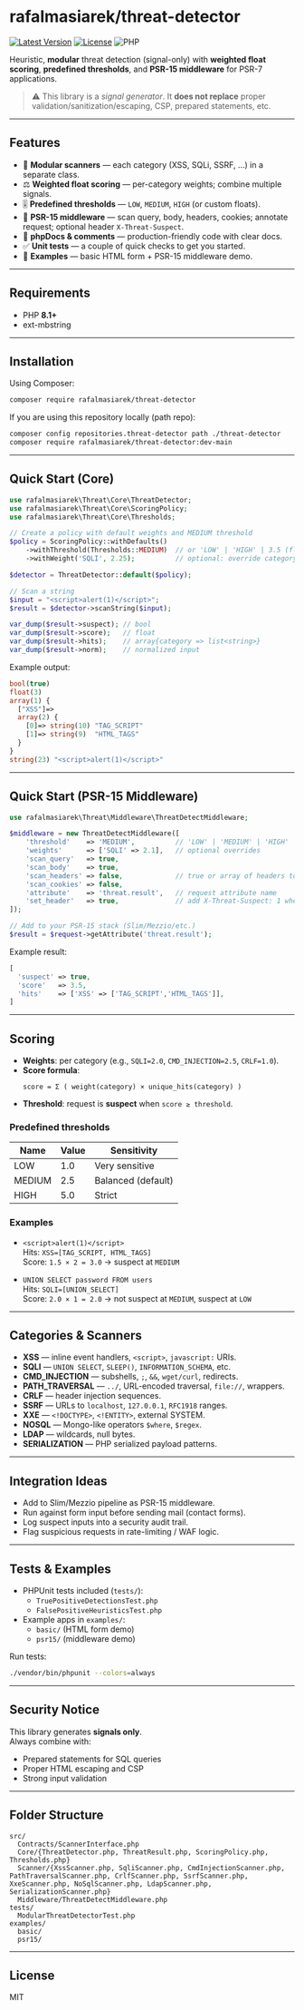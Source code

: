 # rafalmasiarek/threat-detector

[![Latest Version](https://img.shields.io/packagist/v/rafalmasiarek/threat-detector.svg)](https://packagist.org/packages/rafalmasiarek/threat-detector)
[![License](https://img.shields.io/github/license/rafalmasiarek/threat-detector)](LICENSE)
![PHP](https://img.shields.io/badge/PHP-%5E8.1-blue)

Heuristic, **modular** threat detection (signal-only) with **weighted float scoring**, **predefined thresholds**, and **PSR-15 middleware** for PSR-7 applications.

> ⚠️ This library is a *signal generator*. It **does not replace** proper validation/sanitization/escaping, CSP, prepared statements, etc.

---

## Features

- 🧩 **Modular scanners** — each category (XSS, SQLi, SSRF, …) in a separate class.
- ⚖️ **Weighted float scoring** — per-category weights; combine multiple signals.
- 🎚️ **Predefined thresholds** — `LOW`, `MEDIUM`, `HIGH` (or custom floats).
- 🧵 **PSR-15 middleware** — scan query, body, headers, cookies; annotate request; optional header `X-Threat-Suspect`.
- 📝 **phpDocs & comments** — production-friendly code with clear docs.
- ✅ **Unit tests** — a couple of quick checks to get you started.
- 📂 **Examples** — basic HTML form + PSR-15 middleware demo.

---

## Requirements

- PHP **8.1+**
- ext-mbstring

---

## Installation

Using Composer:

```bash
composer require rafalmasiarek/threat-detector
```

If you are using this repository locally (path repo):

```bash
composer config repositories.threat-detector path ./threat-detector
composer require rafalmasiarek/threat-detector:dev-main
```

---

## Quick Start (Core)

```php
use rafalmasiarek\Threat\Core\ThreatDetector;
use rafalmasiarek\Threat\Core\ScoringPolicy;
use rafalmasiarek\Threat\Core\Thresholds;

// Create a policy with default weights and MEDIUM threshold
$policy = ScoringPolicy::withDefaults()
    ->withThreshold(Thresholds::MEDIUM)  // or 'LOW' | 'HIGH' | 3.5 (float)
    ->withWeight('SQLI', 2.25);          // optional: override category weights

$detector = ThreatDetector::default($policy);

// Scan a string
$input = "<script>alert(1)</script>";
$result = $detector->scanString($input);

var_dump($result->suspect); // bool
var_dump($result->score);   // float
var_dump($result->hits);    // array{category => list<string>}
var_dump($result->norm);    // normalized input
```

Example output:

```php
bool(true)
float(3)
array(1) {
  ["XSS"]=>
  array(2) {
    [0]=> string(10) "TAG_SCRIPT"
    [1]=> string(9)  "HTML_TAGS"
  }
}
string(23) "<script>alert(1)</script>"
```

---

## Quick Start (PSR-15 Middleware)

```php
use rafalmasiarek\Threat\Middleware\ThreatDetectMiddleware;

$middleware = new ThreatDetectMiddleware([
    'threshold'    => 'MEDIUM',          // 'LOW' | 'MEDIUM' | 'HIGH' | float
    'weights'      => ['SQLI' => 2.1],   // optional overrides
    'scan_query'   => true,
    'scan_body'    => true,
    'scan_headers' => false,             // true or array of headers to scan
    'scan_cookies' => false,
    'attribute'    => 'threat.result',   // request attribute name
    'set_header'   => true,              // add X-Threat-Suspect: 1 when suspect
]);

// Add to your PSR-15 stack (Slim/Mezzio/etc.)
$result = $request->getAttribute('threat.result'); 
```

Example result:

```php
[
  'suspect' => true,
  'score'   => 3.5,
  'hits'    => ['XSS' => ['TAG_SCRIPT','HTML_TAGS']],
]
```

---

## Scoring

- **Weights**: per category (e.g., `SQLI=2.0`, `CMD_INJECTION=2.5`, `CRLF=1.0`).
- **Score formula**:  
  ```
  score = Σ ( weight(category) × unique_hits(category) )
  ```
- **Threshold**: request is **suspect** when `score ≥ threshold`.

### Predefined thresholds

| Name   | Value | Sensitivity        |
|--------|-------|--------------------|
| LOW    | 1.0   | Very sensitive     |
| MEDIUM | 2.5   | Balanced (default) |
| HIGH   | 5.0   | Strict             |

### Examples

- `<script>alert(1)</script>`  
  Hits: `XSS=[TAG_SCRIPT, HTML_TAGS]`  
  Score: `1.5 × 2 = 3.0` → suspect at `MEDIUM`

- `UNION SELECT password FROM users`  
  Hits: `SQLI=[UNION_SELECT]`  
  Score: `2.0 × 1 = 2.0` → not suspect at `MEDIUM`, suspect at `LOW`

---

## Categories & Scanners

- **XSS** — inline event handlers, `<script>`, `javascript:` URIs.
- **SQLI** — `UNION SELECT`, `SLEEP()`, `INFORMATION_SCHEMA`, etc.
- **CMD_INJECTION** — subshells, `;`, `&&`, `wget/curl`, redirects.
- **PATH_TRAVERSAL** — `../`, URL-encoded traversal, `file://`, wrappers.
- **CRLF** — header injection sequences.
- **SSRF** — URLs to `localhost`, `127.0.0.1`, `RFC1918` ranges.
- **XXE** — `<!DOCTYPE>`, `<!ENTITY>`, external SYSTEM.
- **NOSQL** — Mongo-like operators `$where`, `$regex`.
- **LDAP** — wildcards, null bytes.
- **SERIALIZATION** — PHP serialized payload patterns.

---

## Integration Ideas

- Add to Slim/Mezzio pipeline as PSR-15 middleware.  
- Run against form input before sending mail (contact forms).  
- Log suspect inputs into a security audit trail.  
- Flag suspicious requests in rate-limiting / WAF logic.  

---

## Tests & Examples

- PHPUnit tests included (`tests/`):
  - `TruePositiveDetectionsTest.php`
  - `FalsePositiveHeuristicsTest.php`
- Example apps in `examples/`:
  - `basic/` (HTML form demo)
  - `psr15/` (middleware demo)

Run tests:

```bash
./vendor/bin/phpunit --colors=always
```

---

## Security Notice

This library generates **signals only**.  
Always combine with:
- Prepared statements for SQL queries
- Proper HTML escaping and CSP
- Strong input validation

---

## Folder Structure

```
src/
  Contracts/ScannerInterface.php
  Core/{ThreatDetector.php, ThreatResult.php, ScoringPolicy.php, Thresholds.php}
  Scanner/{XssScanner.php, SqliScanner.php, CmdInjectionScanner.php, PathTraversalScanner.php, CrlfScanner.php, SsrfScanner.php, XxeScanner.php, NoSqlScanner.php, LdapScanner.php, SerializationScanner.php}
  Middleware/ThreatDetectMiddleware.php
tests/
  ModularThreatDetectorTest.php
examples/
  basic/
  psr15/
```

---

## License

MIT
